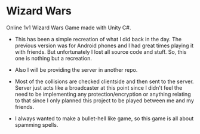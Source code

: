 # Wizard Wars
 Online 1v1 Wizard Wars Game made with Unity C#.

- This has been a simple recreation of what I did back in the day. The previous version was for Android phones and I had great times playing it with friends. But unfortunately I lost all source code and stuff. So, this one is nothing but a recreation.

- Also I will be providing the server in another repo.

- Most of the collisions are checked clientside and then sent to the server. Server just acts like a broadcaster at this point since I didn't feel the need to be implementing any protection/encryption or anything relating to that since I only planned this project to be played between me and my friends.

- I always wanted to make a bullet-hell like game, so this game is all about spamming spells.

